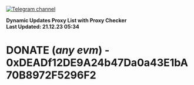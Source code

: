 [![Telegram channel](https://img.shields.io/endpoint?url=https://runkit.io/damiankrawczyk/telegram-badge/branches/master?url=https://t.me/n4z4v0d)](https://t.me/n4z4v0d) 

**Dynamic Updates Proxy List with Proxy Checker**  
**Last Updated: 21.12.23 05:34**

# DONATE (_any evm_) - 0xDEADf12DE9A24b47Da0a43E1bA70B8972F5296F2
